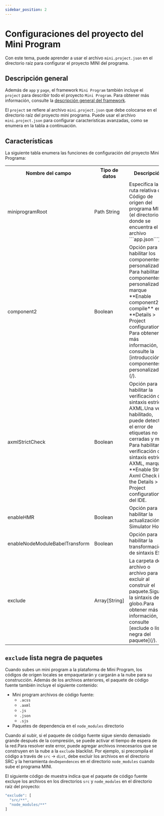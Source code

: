 ```yaml
---
sidebar_position: 2
---
```


# Configuraciones del proyecto del Mini Program

Con este tema, puede aprender a usar el archivo ```mini.project.json``` en el directorio raíz para configurar el proyecto MINI del programa.

## Descripción general

Además de ```app``` y ```page```, el framework ```Mini Program``` también incluye el ```project``` para describir todo el proyecto ```Mini Program```. Para obtener más información, consulte la [descripción general del framework](/).

El ```project``` se refiere al archivo ```mini.project.json``` que debe colocarse en el directorio raíz del proyecto mini programa. Puede usar el archivo ```mini.project.json``` para configurar características avanzadas, como se enumera en la tabla a continuación.

## Características

La siguiente tabla enumera las funciones de configuración del proyecto Mini Programa:

<table>
    <tr>
        <th>Nombre del campo</th>
        <th>Tipo de datos</th>
        <th>Descripción</th>
    </tr>
    <tr>
        <td>miniprogramRoot</td>
        <td>Path String</td>
        <td>
            Especifica la ruta relativa del Código de origen del programa MINI (el directorio donde se encuentra el archivo ```app.json```).
        </td>
    </tr>
    <tr>
        <td>component2</td>
        <td>Boolean</td>
        <td>
            Opción para habilitar los componentes personalizados.
            Para habilitar los componentes personalizados, marque **Enable component2 compile** en **Details > Project configuration**. Para obtener más información, consulte la [introducción de componentes personalizados](/).
        </td>
    </tr>
    <tr>
        <td>axmlStrictCheck</td>
        <td>Boolean</td>
        <td>
        Opción para habilitar la verificación de sintaxis estricta AXML.Una vez habilitado, puede detectar el error de etiquetas no cerradas y más.
            Para habilitar la verificación de sintaxis estricta AXML, marque **Enable Strick Axml Check in the Details > Project configuration** del IDE.
        </td>
    </tr>
    <tr>
        <td>enableHMR</td>
        <td>Boolean</td>
        <td>Opción para habilitar la actualización de Simulator Hot.</td>
    </tr>
    <tr>
        <td>enableNodeModuleBabelTransform</td>
        <td>Boolean</td>
        <td>Opción para habilitar la transformación de sintaxis ES6.</td>
    </tr>
    <tr>
        <td>exclude</td>
        <td>Array[String]</td>
        <td>La carpeta de archivo o archivo para excluir al construir el paquete.Sigue la sintaxis del globo.Para obtener más información, consulte [exclude o lista negra del paquete](/).</td>
    </tr>
</table>

## ```exclude``` lista negra de paquetes

Cuando subes un mini program a la plataforma de Mini Program, los códigos de origen locales se empaquetarán y cargarán a la nube para su construcción. Además de los archivos anteriores, el paquete de código fuente también incluye el siguiente contenido:

- Mini program archivos de código fuente:
    - ```.acss```
    - ```.axml```
    - ```.js```
    - ```.json```
    - ```.sjs```
- Paquetes de dependencia en el ```node_modules``` directorio

Cuando al subir, si el paquete de código fuente sigue siendo demasiado grande después de la compresión, se puede activar el tiempo de espera de la red.Para resolver este error, puede agregar archivos innecesarios que se construyen en la nube a la ```exclude``` blacklist. Por ejemplo, si precompila el código a través de ```src``` -> ```dist```, debe excluir los archivos en el directorio SRC y la herramienta ```devDependences``` en el directorio ```node_modules``` cuando sube el programa MINI.

El siguiente código de muestra indica que el paquete de código fuente excluye los archivos en los directorios ```src``` y ```node_modules``` en el directorio raíz del proyecto:

```js
"exclude": [
  "src/**",
  "node_modules/**"
]
```